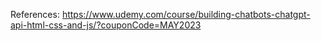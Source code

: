 References: https://www.udemy.com/course/building-chatbots-chatgpt-api-html-css-and-js/?couponCode=MAY2023
